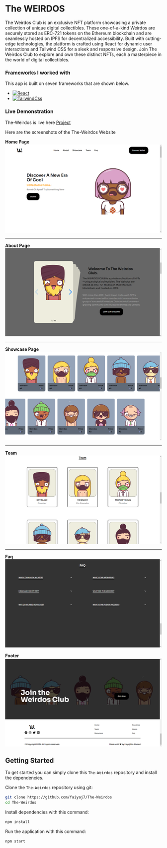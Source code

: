# The WEIRDOS

The Weirdos Club is an exclusive NFT platform showcasing a private collection of unique digital collectibles. These one-of-a-kind Weirdos are securely stored as ERC-721 tokens on the Ethereum blockchain and are seamlessly hosted on IPFS for decentralized accessibility. Built with cutting-edge technologies, the platform is crafted using React for dynamic user interactions and Tailwind CSS for a sleek and responsive design. Join The Weirdos Club to explore and own these distinct NFTs, each a masterpiece in the world of digital collectibles.

### Frameworks I worked with

This app is built on seven frameworks that are shown below.

- [![React][React]][ReactUrl]
- [![TailwindCss][Tailwind]][TailwindUrl]

### Live Demonstration

The-Weirdos is live here [Project](https://the-weirdos-two.vercel.app/)

Here are the screenshots of the The-Weirdos Website

**Home Page**
![Home Page](./src/assets/herobanner.png)

---

**About Page**
![Menu](./src/assets/about.png "Menu")

---

**Showcase Page**
![Item Detail](./src/assets/showcase.png)

---

**Team**
![Team](./src/assets/team.png "Team")

---

**Faq**
![Faq](./src/assets/faq.png "Faq")

**Footer**
![Footer](./src/assets/footer.png "Footer")

## Getting Started

To get started you can simply clone this `The-Weirdos` repository and install the dependencies.

Clone the `The-Weirdos` repository using git:

```bash
git clone https://github.com/faiyaj7/The-Weirdos
cd The-Weirdos
```

Install dependencies with this command:

```bash
npm install
```

Run the application with this command:

```bash
npm start
```

[React]: https://img.shields.io/badge/React-20232A?style=for-the-badge&logo=react&logoColor=61DAFB
[ReactUrl]: https://reactjs.org/
[Tailwind]: https://img.shields.io/badge/tailwindcss-%2338B2AC.svg?style=for-the-badge&logo=tailwind-css&logoColor=white
[TailwindUrl]: https://tailwindcss.com
